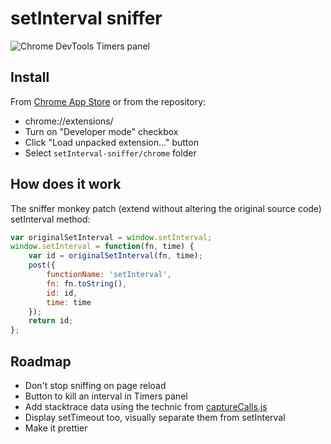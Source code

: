 # setInterval sniffer

![Chrome DevTools Timers panel](http://nv.github.io/setInterval-sniffer/setInterval-sniffer.png)

## Install

From [Chrome App Store](https://chrome.google.com/webstore/detail/setinterval-sniffer/odkgihncjgklajjabihpoipfnpcjhdno) or from the repository:

  * chrome://extensions/
  * Turn on "Developer mode" checkbox
  * Click "Load unpacked extension..." button
  * Select `setInterval-sniffer/chrome` folder

## How does it work

The sniffer monkey patch (extend without altering the original source code) setInterval method:

```javascript
var originalSetInterval = window.setInterval;
window.setInterval = function(fn, time) {
	var id = originalSetInterval(fn, time);
	post({
		functionName: 'setInterval',
		fn: fn.toString(),
		id: id,
		time: time
	});
	return id;
};
```

## Roadmap

  * Don't stop sniffing on page reload
  * Button to kill an interval in Timers panel
  * Add stacktrace data using the technic from [captureCalls.js](https://github.com/NV/captureCalls.js)
  * Display setTimeout too, visually separate them from setInterval
  * Make it prettier
